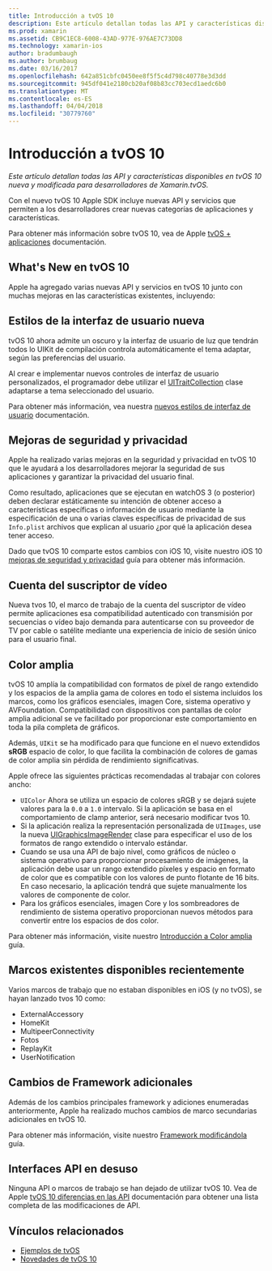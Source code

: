 ```yaml
---
title: Introducción a tvOS 10
description: Este artículo detallan todas las API y características disponibles en tvOS 10 nueva y modificada para desarrolladores de Xamarin.tvOS.
ms.prod: xamarin
ms.assetid: CB9C1EC8-6008-43AD-977E-976AE7C73DD8
ms.technology: xamarin-ios
author: bradumbaugh
ms.author: brumbaug
ms.date: 03/16/2017
ms.openlocfilehash: 642a851cbfc0450ee8f5f5c4d798c40778e3d3dd
ms.sourcegitcommit: 945df041e2180cb20af08b83cc703ecd1aedc6b0
ms.translationtype: MT
ms.contentlocale: es-ES
ms.lasthandoff: 04/04/2018
ms.locfileid: "30779760"
---
```

# <a name="introduction-to-tvos-10"></a>Introducción a tvOS 10

_Este artículo detallan todas las API y características disponibles en tvOS 10 nueva y modificada para desarrolladores de Xamarin.tvOS._

Con el nuevo tvOS 10 Apple SDK incluye nuevas API y servicios que permiten a los desarrolladores crear nuevas categorías de aplicaciones y características. 

Para obtener más información sobre tvOS 10, vea de Apple [tvOS + aplicaciones](https://developer.apple.com/tvos/) documentación.

## <a name="whats-new-in-tvos-10"></a>What's New en tvOS 10

Apple ha agregado varias nuevas API y servicios en tvOS 10 junto con muchas mejoras en las características existentes, incluyendo:

## <a name="new-user-interface-styles"></a>Estilos de la interfaz de usuario nueva

tvOS 10 ahora admite un oscuro y la interfaz de usuario de luz que tendrán todos lo UIKit de compilación controla automáticamente el tema adaptar, según las preferencias del usuario.

Al crear e implementar nuevos controles de interfaz de usuario personalizados, el programador debe utilizar el [UITraitCollection](https://developer.apple.com/reference/uikit/uitraitcollection) clase adaptarse a tema seleccionado del usuario.

Para obtener más información, vea nuestra [nuevos estilos de interfaz de usuario](~/ios/tvos/platform/user-interface-styles.md) documentación.

## <a name="security-and-privacy-enhancements"></a>Mejoras de seguridad y privacidad

Apple ha realizado varias mejoras en la seguridad y privacidad en tvOS 10 que le ayudará a los desarrolladores mejorar la seguridad de sus aplicaciones y garantizar la privacidad del usuario final.

Como resultado, aplicaciones que se ejecutan en watchOS 3 (o posterior) deben declarar estáticamente su intención de obtener acceso a características específicas o información de usuario mediante la especificación de una o varias claves específicas de privacidad de sus `Info.plist` archivos que explican al usuario ¿por qué la aplicación desea tener acceso.

Dado que tvOS 10 comparte estos cambios con iOS 10, visite nuestro iOS 10 [mejoras de seguridad y privacidad](~/ios/app-fundamentals/security-privacy.md) guía para obtener más información.

## <a name="video-subscriber-account"></a>Cuenta del suscriptor de vídeo

Nueva tvos 10, el marco de trabajo de la cuenta del suscriptor de vídeo permite aplicaciones esa compatibilidad autenticado con transmisión por secuencias o vídeo bajo demanda para autenticarse con su proveedor de TV por cable o satélite mediante una experiencia de inicio de sesión único para el usuario final.

<!--To find out more, please see our [Video Subscriber Account](~/ios/platform-features/introduction-to-ios10/video-subscriber-account/) guide.-->

## <a name="wide-color"></a>Color amplia

tvOS 10 amplía la compatibilidad con formatos de píxel de rango extendido y los espacios de la amplia gama de colores en todo el sistema incluidos los marcos, como los gráficos esenciales, imagen Core, sistema operativo y AVFoundation. Compatibilidad con dispositivos con pantallas de color amplia adicional se ve facilitado por proporcionar este comportamiento en toda la pila completa de gráficos.

Además, `UIKit` se ha modificado para que funcione en el nuevo extendidos **sRGB** espacio de color, lo que facilita la combinación de colores de gamas de color amplia sin pérdida de rendimiento significativas.

Apple ofrece las siguientes prácticas recomendadas al trabajar con colores ancho:

 - `UIColor` Ahora se utiliza un espacio de colores sRGB y se dejará sujete valores para la `0.0` a `1.0` intervalo. Si la aplicación se basa en el comportamiento de clamp anterior, será necesario modificar tvos 10.
 - Si la aplicación realiza la representación personalizada de `UIImages`, use la nueva [UIGraphicsImageRender](https://developer.apple.com/reference/uikit/uigraphicsimagerenderer) clase para especificar el uso de los formatos de rango extendido o intervalo estándar.
 - Cuando se usa una API de bajo nivel, como gráficos de núcleo o sistema operativo para proporcionar procesamiento de imágenes, la aplicación debe usar un rango extendido píxeles y espacio en formato de color que es compatible con los valores de punto flotante de 16 bits. En caso necesario, la aplicación tendrá que sujete manualmente los valores de componente de color.
 - Para los gráficos esenciales, imagen Core y los sombreadores de rendimiento de sistema operativo proporcionan nuevos métodos para convertir entre los espacios de dos color.

Para obtener más información, visite nuestro [Introducción a Color amplia](~/ios/platform/wide-color.md) guía.

## <a name="newly-available-existing-frameworks"></a>Marcos existentes disponibles recientemente

Varios marcos de trabajo que no estaban disponibles en iOS (y no tvOS), se hayan lanzado tvos 10 como:

 - ExternalAccessory
 - HomeKit
 - MultipeerConnectivity
 - Fotos
 - ReplayKit
 - UserNotification

## <a name="additional-framework-changes"></a>Cambios de Framework adicionales

Además de los cambios principales framework y adiciones enumeradas anteriormente, Apple ha realizado muchos cambios de marco secundarias adicionales en tvOS 10.

Para obtener más información, visite nuestro [Framework modificándola](~/ios/tvos/platform/introduction-to-tvos10/additional-framework-changes.md) guía.

## <a name="deprecated-apis"></a>Interfaces API en desuso

Ninguna API o marcos de trabajo se han dejado de utilizar tvOS 10. Vea de Apple [tvOS 10 diferencias en las API](https://developer.apple.com/library/prerelease/content/releasenotes/General/tvOS10APIDiffs/index.html) documentación para obtener una lista completa de las modificaciones de API.



## <a name="related-links"></a>Vínculos relacionados

- [Ejemplos de tvOS](https://developer.xamarin.com/samples/tvos/all/)
- [Novedades de tvOS 10](https://developer.apple.com/library/prerelease/content/releasenotes/General/WhatsNewinTVOS/Articles/tvOS10.html#//apple_ref/doc/uid/TP40017259-SW1)
